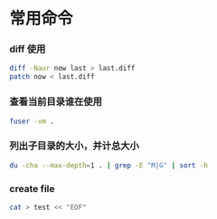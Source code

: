 # 常用命令

### diff 使用

```bash
diff -Naur now last > last.diff
patch now < last.diff
```

### 查看当前目录谁在使用

```bash
fuser -vm .
```

### 列出子目录的大小，并计总大小

```bash
du -cha --max-depth=1 . | grep -E "M|G" | sort -h
```

### create file

```bash
cat > test << "EOF"
```
